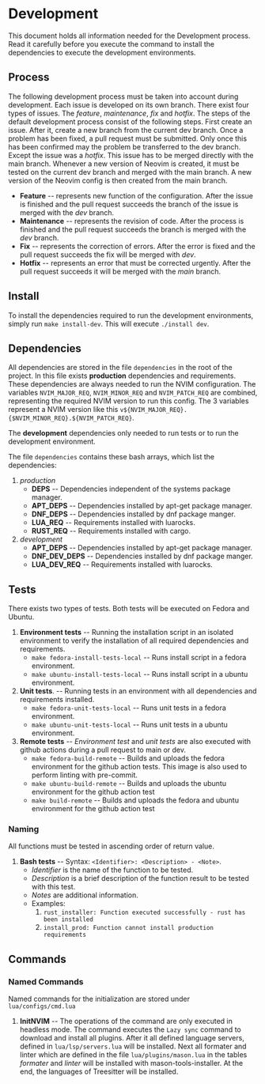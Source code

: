 # Development

This document holds all information needed for the Development process. Read it
carefully before you execute the command to install the dependencies to execute
the development environments.

## Process

The following development process must be taken into account during
development. Each issue is developed on its own branch. There exist four types
of issues. The *feature*, *maintenance*, *fix* and *hotfix*. The steps of the
default development process consist of the following steps. First create an
issue. After it, create a new branch from the current dev branch. Once a
problem has been fixed, a pull request must be submitted. Only once this has
been confirmed may the problem be transferred to the dev branch. Except the
issue was a *hotfix*. This issue has to be merged directly with the main branch.
Whenever a new version of Neovim is created, it must be tested on the current
dev branch and merged with the main branch. A new version of the Neovim config
is then created from the main branch.

- **Feature** -- represents new function of the configuration. After the issue
  is finished and the pull request succeeds the branch of the issue is merged
  with the *dev* branch.
- **Maintenance** -- represents the revision of code. After the process is finished
  and the pull request succeeds the branch is merged with the *dev* branch.
- **Fix** -- represents the correction of errors. After the error is fixed and
  the pull request succeeds the fix will be merged with *dev*.
- **Hotfix** -- represents an error that must be corrected urgently. After the
  pull request succeeds it will be merged with the *main* branch.

## Install

To install the dependencies required to run the development environments,
simply run `make install-dev`. This will execute `./install dev`.

## Dependencies

All dependencies are stored in the file `dependencies` in the root of the
project. In this file exists **production** dependencies and requirements.
These dependencies are always needed to run the NVIM configuration.
The variables `NVIM_MAJOR_REQ`, `NVIM_MINOR_REQ` and `NVIM_PATCH_REQ`
are combined, representing the required NVIM version to run this config.
The 3 variables represent a NVIM version like this
`v${NVIM_MAJOR_REQ}.{$NVIM_MINOR_REQ}.${NVIM_PATCH_REQ}`.

The **development** dependencies only needed to run tests or to run the
development environment.

The file `dependencies` contains these bash arrays, which list the
dependencies:

1. *production*
   - **DEPS** -- Dependencies independent of the systems package manager.
   - **APT_DEPS** -- Dependencies installed by apt-get package manager.
   - **DNF_DEPS** -- Dependencies installed by dnf package manger.
   - **LUA_REQ** -- Requirements installed with luarocks.
   - **RUST_REQ** -- Requirements installed with cargo.
2. *development*
   - **APT_DEPS** -- Dependencies installed by apt-get package manager.
   - **DNF_DEV_DEPS** -- Dependencies installed by dnf package manger.
   - **LUA_DEV_REQ** -- Requirements installed with luarocks.

## Tests

There exists two types of tests. Both tests will be executed on Fedora and
Ubuntu.

1. **Environment tests** -- Running the installation script in an isolated
   environment to verify the installation of all required dependencies and
   requirements.
   - `make fedora-install-tests-local` -- Runs install script in a fedora
     environment.
   - `make ubuntu-install-tests-local` -- Runs install script in a ubuntu
     environment.
2. **Unit tests**. -- Running tests in an environment with all dependencies
   and requirements installed.
   - `make fedora-unit-tests-local` -- Runs unit tests in a fedora
     environment.
   - `make ubuntu-unit-tests-local` -- Runs unit tests in a ubuntu
     environment.
3. **Remote tests** -- *Environment test* and *unit tests* are also executed
   with github actions during a pull request to main or dev.
   - `make fedora-build-remote` -- Builds and uploads the fedora environment
     for the github action tests. This image is also used to perform linting
     with pre-commit.
   - `make ubuntu-build-remote` -- Builds and uploads the ubuntu environment
     for the github action test
   - `make build-remote` -- Builds and uploads the fedora and ubuntu
     environment for the github action test

### Naming

All functions must be tested in ascending order of return value.

1. **Bash tests** -- Syntax: `<Identifier>: <Description> - <Note>`.
   - *Identifier* is the name of the function to be tested.
   - *Description* is a brief description of the function result to be tested
     with this test.
   - *Notes* are additional information.
   - Examples:
     1. `rust_installer: Function executed successfully - rust has been installed`
     2. `install_prod: Function cannot install production requirements`

## Commands

### Named Commands

Named commands for the initialization are stored under `lua/configs/cmd.lua`

1. **InitNVIM** -- The operations of the command are only executed in headless
   mode. The command executes the `Lazy sync` command to download and install
   all plugins. After it all defined language servers, defined in
   `lua/lsp/servers.lua` will be installed. Next all formater and linter which
   are defined in the file `lua/plugins/mason.lua` in the tables *formater*
   and *linter* will be installed with mason-tools-installer. At the end, the
   languages of Treesitter will be installed.
